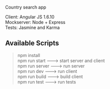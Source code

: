 Country search app

Client: Angular JS 1.6.10<br />
Mockserver: Node + Express<br />
Tests: Jasmine and Karma<br />

## Available Scripts

> npm install<br />
> npm run start ---> start server and client<br />
> npm run server ---> run server<br />
> npm run dev ---> run client<br />
> npm run build ---> build client<br />
> npm run test ---> run tests<br />
